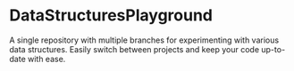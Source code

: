 # DataStructuresPlayground
A single repository with multiple branches for experimenting with various data structures. Easily switch between projects and keep your code up-to-date with ease.
